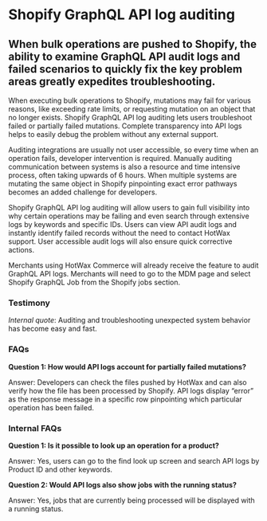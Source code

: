 # Shopify GraphQL API log auditing 
 
## When bulk operations are pushed to Shopify, the ability to examine GraphQL API audit logs and failed scenarios to quickly fix the key problem areas greatly expedites troubleshooting.

When executing bulk operations to Shopify,  mutations may fail for various reasons, like exceeding rate limits, or requesting mutation on an object that no longer exists. Shopify GraphQL API log auditing lets users troubleshoot failed or partially failed mutations. Complete transparency into API logs helps to easily debug the problem without any external support.

Auditing integrations are usually not user accessible, so every time when an operation fails, developer intervention is required. Manually auditing communication between systems is also a resource and time intensive process, often taking upwards of 6 hours. When multiple systems are mutating the same object in Shopify pinpointing exact error pathways becomes an added challenge for developers.

Shopify GraphQL API log auditing will allow users to gain full visibility into why certain operations may be failing and even search through extensive logs by keywords and specific IDs. Users can view API audit logs and instantly identify failed records without the need to contact HotWax support. User accessible audit logs will also ensure quick corrective actions. 

Merchants using HotWax Commerce will already receive the feature to audit GraphQL API logs. Merchants will need to go to the MDM page and select Shopify GraphQL Job from the Shopify jobs section.

### Testimony

*Internal quote*: Auditing and troubleshooting unexpected system behavior has become easy and fast.

### FAQs

**Question 1: How would API logs account for partially failed mutations?**

Answer: Developers can check the files pushed by HotWax and can also verify how the file has been processed by Shopify. API logs display “error” as the response message in a specific row pinpointing which particular operation has been failed.

### Internal FAQs

**Question 1: Is it possible to look up an operation for a product?**

Answer: Yes, users can go to the find look up screen and search API logs by Product ID and other keywords.

**Question 2: Would API logs also show jobs with the running status?**

Answer: Yes, jobs that are currently being processed will be displayed with a running status.